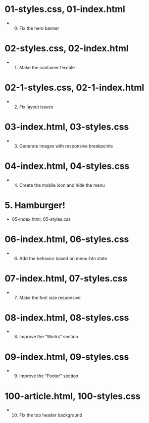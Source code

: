# 01-styles.css, 01-index.html

* 0. Fix the hero banner 
# 02-styles.css, 02-index.html

* 1. Make the container flexible

# 02-1-styles.css, 02-1-index.html

* 2. Fix layout issues 

# 03-index.html, 03-styles.css

* 3. Generate images with responsive breakpoints 

# 04-index.html, 04-styles.css
 
* 4. Create the mobile icon and hide the menu
 
# 5. Hamburger! 

* 05-index.html, 05-styles.css

# 06-index.html, 06-styles.css
 
* 6. Add the behavior based on menu-btn state 

# 07-index.html, 07-styles.css
 
* 7. Make the font size responsive 

# 08-index.html, 08-styles.css

* 8. Improve the "Works" section 

# 09-index.html, 09-styles.css

* 9. Improve the "Footer" section

# 100-article.html, 100-styles.css

* 10. Fix the top header background 
